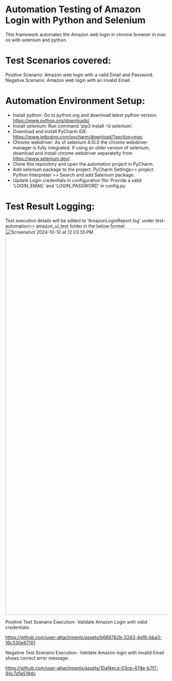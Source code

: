 # Automation Testing of Amazon Login with Python and Selenium

This framework automates the Amazon web login in chrome browser in mac os with selenium and python. 

# Test Scenarios covered:

  Positive Scenario: Amazon web login with a valid Email and Password.
  Negative Scenario: Amazon web login with an invalid Email.
 
# Automation Environment Setup:
  * Install python: Go to python.org and download latest python version. https://www.python.org/downloads/
  * Install selenium: Run command 'pip3 install -U selenium'.
  * Download and install PyCharm IDE: https://www.jetbrains.com/pycharm/download/?section=mac
  * Chrome webdriver: As of selenium 4.10.0 the chrome webdriver manager is fully integrated. If using an older version of selenium, download and install chrome webdriver separatelty from https://www.selenium.dev/.
  * Clone this repository and open the automation project in PyCharm.
  * Add selenium package to the project: PyCharm Settings>> project: Python Interpreter >> Search and add Selenium package.
  * Update Login credentials in configuration file: Provide a valid 'LOGIN_EMAIL' and 'LOGIN_PASSWORD' in config.py.

# Test Result Logging: 
Test execution details will be added to 'AmazonLoginReport.log' under test-automation>> amazon_ui_test folder in the below format:
  <img width="1207" alt="Screenshot 2024-10-10 at 12 03 55 PM" src="https://github.com/user-attachments/assets/9afabe23-a20a-4ced-ad1e-8b50e45c5f54">

  Positive Test Scenario Execution- Validate Amazon Login with valid credentials:
  
  https://github.com/user-attachments/assets/b669782b-3243-4ef6-bba3-16c330e67101
  

  Negative Test Scenario Execution- Validate Amazon login with invalid Email shows correct error message:
  
  https://github.com/user-attachments/assets/10af4eca-03ce-474e-b7f7-94c7d1e5194c

